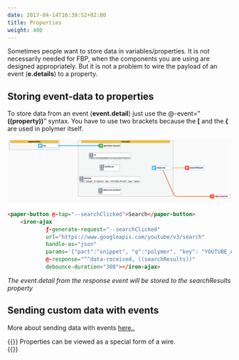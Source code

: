 ```yaml
---
date: 2017-04-14T16:39:52+02:00
title: Properties
weight: 400
---
```

Sometimes people want to store data in variables/properties. 
It is not necessarily needed for FBP, when the components you are using are designed appropriately.
But it is not a problem to wire the payload of an event (**e.details**) to a property.
 
 

## Storing event-data to properties
To store data from an event (**event.detail**) just use the @-event="**((property))**" syntax. You have to use two brackets because the **\[** and the **\{** are used in polymer itself.

![Multiple targets](/_doc/images/eventToProperties.png)
```html
<paper-button @-tap="--searchClicked">Search</paper-button>
    <iron-ajax
            ƒ-generate-request="--searchClicked"
            url="https://www.googleapis.com/youtube/v3/search"
            handle-as="json"
            params='{"part":"snippet", "q":"polymer", "key": "YOUTUBE_API_KEY", "type": "video"}'
            @-response="^^data-received, ((searchResults))"
            debounce-duration="300"></iron-ajax>
``` 
*The event.detail from the response event will be stored to the searchResults property*



## Sending custom data with events
More about sending data with events [here..](/events/overview/#sending-host-data-with-events)



{{<note title="Note">}}
Properties can be viewed as a special form of a wire.  
{{</note >}}
